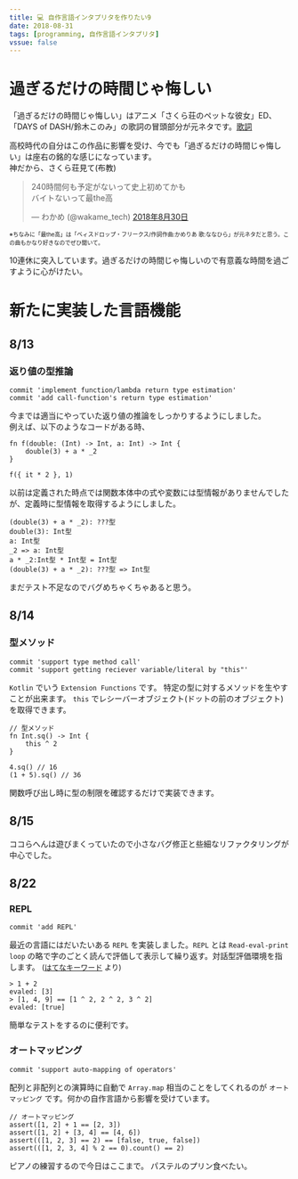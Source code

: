 ```yaml
---
title: 💻 自作言語インタプリタを作りたい9
date: 2018-08-31
tags: [programming, 自作言語インタプリタ]
vssue: false
---
```

# 過ぎるだけの時間じゃ悔しい
「過ぎるだけの時間じゃ悔しい」はアニメ「さくら荘のペットな彼女」ED、「DAYS of DASH/鈴木このみ」の歌詞の冒頭部分が元ネタです。[歌詞](http://www.kasi-time.com/item-64534.html)  

高校時代の自分はこの作品に影響を受け、今でも「過ぎるだけの時間じゃ悔しい」は座右の銘的な感じになっています。  
神だから、さくら荘見て(布教)  

<blockquote class="twitter-tweet" data-lang="ja"><p lang="ja" dir="ltr">240時間何も予定がないって史上初めてかも<br>バイトないって最the高</p>&mdash; わかめ (@wakame_tech) <a href="https://twitter.com/wakame_tech/status/1035150010323595264?ref_src=twsrc%5Etfw">2018年8月30日</a></blockquote>
<script async src="https://platform.twitter.com/widgets.js" charset="utf-8"></script>

<font size="1">※ちなみに「最the高」は「ベィスドロップ・フリークス/作詞作曲:かめりあ 歌:ななひら」が元ネタだと思う。この曲もかなり好きなのでぜひ聞いて。 </font> 

10連休に突入しています。過ぎるだけの時間じゃ悔しいので有意義な時間を過ごすように心がけたい。

# 新たに実装した言語機能
## 8/13
### 返り値の型推論
```
commit 'implement function/lambda return type estimation'
commit 'add call-function's return type estimation'
```
今までは適当にやっていた返り値の推論をしっかりするようにしました。  
例えば、以下のようなコードがある時、
```
fn f(double: (Int) -> Int, a: Int) -> Int {
    double(3) + a * _2
}

f({ it * 2 }, 1)
```
以前は定義された時点では関数本体中の式や変数には型情報がありませんでしたが、定義時に型情報を取得するようにしました。
```
(double(3) + a * _2): ???型
double(3): Int型
a: Int型
_2 => a: Int型
a * _2:Int型 * Int型 = Int型
(double(3) + a * _2): ???型 => Int型
```

まだテスト不足なのでバグめちゃくちゃあると思う。

## 8/14
### 型メソッド
```
commit 'support type method call'
commit 'support getting reciever variable/literal by "this"'
```

`Kotlin` でいう `Extension Functions` です。
特定の型に対するメソッドを生やすことが出来ます。
`this` でレシーバーオブジェクト(ドットの前のオブジェクト)を取得できます。

```
// 型メソッド
fn Int.sq() -> Int {
    this ^ 2
}

4.sq() // 16
(1 + 5).sq() // 36
```
関数呼び出し時に型の制限を確認するだけで実装できます。

## 8/15
ココらへんは遊びまくっていたので小さなバグ修正と些細なリファクタリングが中心でした。
## 8/22
### REPL
```
commit 'add REPL'
```

最近の言語にはだいたいある `REPL` を実装しました。`REPL` とは `Read-eval-print loop` の略で字のごとく読んで評価して表示して繰り返す。対話型評価環境を指します。
<font size="2">([はてなキーワード](http://d.hatena.ne.jp/keyword/REPL) より)</font>

```
> 1 + 2
evaled: [3]
> [1, 4, 9] == [1 ^ 2, 2 ^ 2, 3 ^ 2]
evaled: [true]
```
簡単なテストをするのに便利です。

### オートマッピング
```
commit 'support auto-mapping of operators'
```

配列と非配列との演算時に自動で `Array.map` 相当のことをしてくれるのが `オートマッピング` です。何かの自作言語から影響を受けています。  

```
// オートマッピング
assert([1, 2] + 1 == [2, 3])
assert([1, 2] + [3, 4] == [4, 6])
assert(([1, 2, 3] == 2) == [false, true, false])
assert(([1, 2, 3, 4] % 2 == 0).count() == 2)
```

ピアノの練習するので今日はここまで。
パステルのプリン食べたい。
